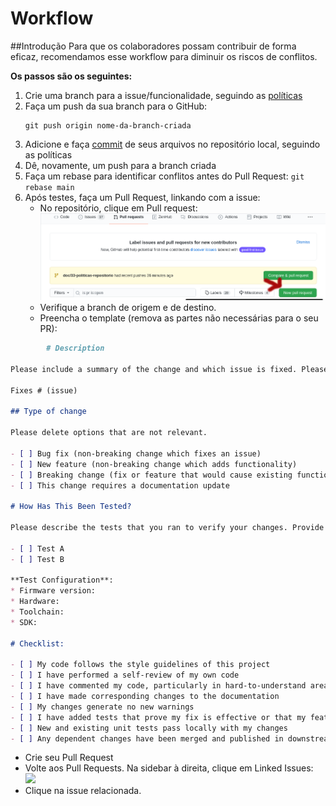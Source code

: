 # Workflow

##Introdução
Para que os colaboradores possam contribuir de forma eficaz, recomendamos esse workflow para diminuir os riscos de conflitos.

**Os passos são os seguintes:** 
1. Crie uma branch para a issue/funcionalidade, seguindo as [políticas](policies.md)
2. Faça um push da sua branch para o GitHub:
	```
	git push origin nome-da-branch-criada
	```
3. Adicione e faça [commit](policies.md) de seus arquivos no repositório local, seguindo as políticas
4. Dê, novamente, um push para a branch criada
5. Faça um rebase para identificar conflitos antes do Pull Request:
`git rebase main`
6. Após testes, faça um Pull Request, linkando com a issue:
	- No repositório, clique em Pull request:
	![pull-tut-1](assets/pull_req_tut_1.png)
	- Verifique a branch de origem e de destino.
	- Preencha o template (remova as partes não necessárias para o seu PR):
```markdown
		# Description

Please include a summary of the change and which issue is fixed. Please also include relevant motivation and context. List any dependencies that are required for this change.

Fixes # (issue)

## Type of change

Please delete options that are not relevant.

- [ ] Bug fix (non-breaking change which fixes an issue)
- [ ] New feature (non-breaking change which adds functionality)
- [ ] Breaking change (fix or feature that would cause existing functionality to not work as expected)
- [ ] This change requires a documentation update

# How Has This Been Tested?

Please describe the tests that you ran to verify your changes. Provide instructions so we can reproduce. Please also list any relevant details for your test configuration

- [ ] Test A
- [ ] Test B

**Test Configuration**:
* Firmware version:
* Hardware:
* Toolchain:
* SDK:

# Checklist:

- [ ] My code follows the style guidelines of this project
- [ ] I have performed a self-review of my own code
- [ ] I have commented my code, particularly in hard-to-understand areas
- [ ] I have made corresponding changes to the documentation
- [ ] My changes generate no new warnings
- [ ] I have added tests that prove my fix is effective or that my feature works
- [ ] New and existing unit tests pass locally with my changes
- [ ] Any dependent changes have been merged and published in downstream modules
```
- Crie seu Pull Request
- Volte aos Pull Requests. Na sidebar à direita, clique em Linked Issues:
 ![](https://docs.github.com/assets/images/help/pull_requests/linked-issues.png) 
- Clique na issue relacionada.
